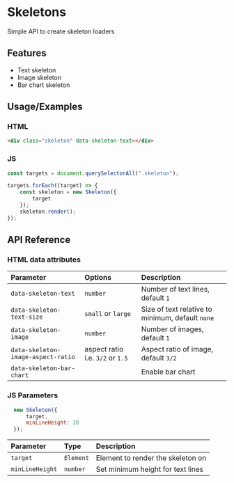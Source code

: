 
# Skeletons

Simple API to create skeleton loaders

## Features

- Text skeleton
- Image skeleton
- Bar chart skeleton


## Usage/Examples

### HTML
```html
<div class="skeleton" data-skeleton-text></div>
```

### JS
```javascript
const targets = document.querySelectorAll(".skeleton");

targets.forEach((target) => {
    const skeleton = new Skeleton({
        target
    });
    skeleton.render();
});
```


## API Reference

### HTML data attributes

| Parameter | Options | Description                |
| :-------- | :------ | :------------------------- |
| `data-skeleton-text` | `number` |  Number of text lines, default `1` |
| `data-skeleton-text-size` | `small` or `large` |  Size of text relative to minimum, default `none` |
| `data-skeleton-image` | `number` |  Number of images, default `1` |
| `data-skeleton-image-aspect-ratio` | aspect ratio i.e. `3/2` or `1.5` |  Aspect ratio of image, default `3/2` |
| `data-skeleton-bar-chart` |  |  Enable bar chart |

### JS Parameters

```js
  new Skeleton({
      target,
      minLineHeight: 20
  });
```

| Parameter | Type     | Description                       |
| :-------- | :------- | :-------------------------------- |
| `target`      | `Element` | Element to render the skeleton on |
| `minLineHeight`      | `number` | Set minimum height for text lines |
